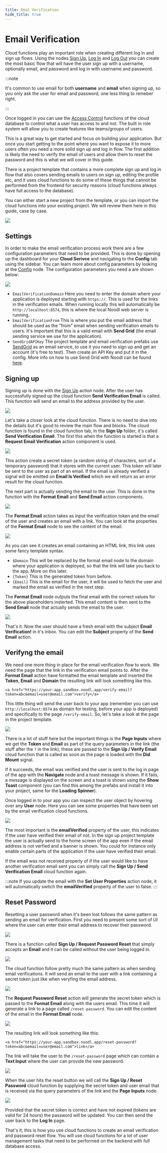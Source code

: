 ```yaml
---
title: Emal Verification
hide_title: true
---
```


# Email Verification

Cloud functions play an important role when creating different log in and sign up flows. Using the nodes [Sign Up](/nodes/data/user/sign-up), [Log In](/nodes/data/user/log-in) and [Log Out](/nodes/data/user/log-out) you can create the most basic flow that will have the user sign up with a username, optionally email, and password and log in with username and password.

:::note

It's common to use email for both **username** and **email** when signing up, so you only ask the user for email and password, one less thing to remeber right.

:::

Once logged in you can use the [Access Control](/docs/guides/cloud-data/access-control) functions of the cloud database to control what a user has access to and not. The built in role system will allow you to create features like teams/groups of users.

This is a great way to get started and focus on building your application. But once you start getting to the point where you want to expose it to more users often you need a more solid sign up and log in flow. The first addition is likely the need to verify the email of users and allow them to reset the password and this is what we will cover in this guide.

There is a project template that contains a more complete sign up and log in flow that also covers sending emails to users on sign up, editing the profile etc, and it uses cloud functions to do some of these things that cannot be performed from the frontend for security reasons (cloud functions always have full access to the database).

You can either start a new project from the template, or you can import the cloud functions into your existing project. We will review them here in this guide, case by case.

<div className="ndl-image-with-background l">

![](/docs/guides/cloud-logic/email-verification/signup-template.png)

</div>

## Settings

In order to make the email verification process work there are a few configuration parameters that need to be provided. This is done by opening up the dashboard for your **Cloud Serivce** and navigating to the **Config** tab using the sidebar. You can learn more about config parameters by looking at the [Config](/nodes/data/cloud-data/config) node. The configuration parameters you need a are shown below:

<div className="ndl-image-with-background xl">

![](/docs/guides/cloud-logic/email-verification/settings.png)

</div>

- `EmailVerificationDomain` Here you need to enter the domain where your application is deployed starting with `https://`. This is used for the links in the verification emails. When running locally this will automatically be `http://localhost:8574`, this is where the local Noodl web server is running.
- `EmailVerificationFrom` This is where you put the email address that should be used as the "from" email when sending verification emails to users. It's important that this is a valid email with **Send Grid** (the email sending service we use for the application).
- `SendGridAPIKey` The project template and email verification prefabs use [SendGrid](https://sendgrid.com/) as an email service, to use it you need to sign up and get an account (it's free to test). Then create an API Key and put it in the config. More info on how to use Send Grid with Noodl can be found [here](/library/prefabs/sendgrid).

## Signing up

Signing up is done with the [Sign Up](/nodes/data/user/sign-up) action node. After the user has successfully signed up the cloud function **Send Verification Email** is called. This function will send an email to the address provided by the user.

<div className="ndl-image-with-background xl">

![](/docs/guides/cloud-logic/email-verification/sign-up-1.png)

</div>

Let's take a closer look at the cloud function. There is no need to dive into the details but it's good to review the main flow and blocks. The cloud function is found in the cloud function tab, in the **Sign Up** folder, it's called **Send Verification Email**. The first this when the function is started is that a **Request Email Verification** action component is used.

<div className="ndl-image-with-background xl">

![](/docs/guides/cloud-logic/email-verification/sign-up-2.png)

</div>

This action create a secret token (a random string of characters, sort of a temporary password) that it stores with the current user. This token will later be sent to the user as part of an email. If the email is already verified a signal will be emitted on **Email Is Verified** which we will return as an error result for the cloud function.

The next part is actually sending the email to the user. This is done in the function with the **Format Email** and **Send Email** action components.

<div className="ndl-image-with-background xl">

![](/docs/guides/cloud-logic/email-verification/sign-up-3.png)

</div>

The **Format Email** action takes as input the verification token and the email of the user and creates an email with a link. You can look at the properties of the **Format Email** node to see the content of the email.

<div className="ndl-image-with-background l">

![](/docs/guides/cloud-logic/email-verification/sign-up-4.png)

</div>

As you can see it creates an email containing an HTML link, this link uses some fancy template syntax.

- `$Domain` This will be replaced by the format email node to the domain where your application is deployed, so that the link will take you back to the app. More on this later.
- `{Token}` This is the generated token from before.
- `{Email}` This is the email for the user, it will be used to fetch the user and marked the email as verified in the next step.

The **Format Email** node outputs the final email with the correct values for the above placeholders insterted. This email content is then sent to the **Send Email** node that actually sends the email to the user.

<div className="ndl-image-with-background l">

![](/docs/guides/cloud-logic/email-verification/sign-up-5.png)

</div>

That's it. Now the user should have a fresh email with the subject **Email Verification!** in it's inbox. You can edit the **Subject** property of the **Send Email** action.

## Verifyng the email

We need one more thing in place for the email verification flow to work. We need the page that the link in the verification email points to. After the **Format Email** action have formatted the email template and inserted the **Token**, **Email** and **Domain** the resulting link will look something like this.

`<a href="https://your-app.sandbox.noodl.app/verify-email?token=abc&email=user@email.com">verify</a>`

This little thing will send the user back to your app (remember you can use `http://localhost:8574` as domain for testing, before your app is deployed) and specifically to the page `/verify-email`. So, let's take a look at the page in the project template.

<div className="ndl-image-with-background xl">

![](/docs/guides/cloud-logic/email-verification/verify-email-1.png)

</div>

There is a lot of stuff here but the important things is the **Page Inputs** where we get the **Token** and **Email** as part of the query parameters in the link (the stuff after the `?` in the link), these are passed to the **Sign Up / Verify Email** cloud function that is called as soon as the page is loaded with the **Did Mount** signal.

If it succeeds, the email was verified and the user is sent to the log in page of the app with the **Navigate** node and a toast message is shown. If it fails, a message is displayed on the screen and a toast is shown using the **Show Toast** component (you can find this among the prefabs and install it into your project, same for the **Loading Spinner**).

Once logged in to your app you can inspect the user object by hovering over any **User** node. Here you can see some properties that have been set by the email verification cloud functions.

<div className="ndl-image-with-background l">

![](/docs/guides/cloud-logic/email-verification/verify-email-2.png)

</div>

The most important is the **emailVerified** property of the user, this indicates if the user have verified their email of not. In the sign up project template the user is actually send to the home screen of the app even if the email address is not verfied and a banner is shown. You could for instance only enable certain parts of the application if the user have verified their email.

If the email was not received properly of if the user would like to have another verification email sent you can simply call the **Sign Up / Send Verification Email** cloud function again.

:::note
If you update the email with the **Set User Properties** action node, it will automatically switch the **emailVerified** property of the user to false.
:::

## Reset Password

Resetting a user password when it's been lost follows the same pattern as sending an email for verification. First you need to present some sort of UI where the user can enter their email address to recover their password.

<div className="ndl-image-with-background l">

![](/docs/guides/cloud-logic/email-verification/reset-password-1.png)

</div>

There is a function called **Sign Up / Request Password Reset** that simply accepts an **Email** and it can be called without the user being logged in.

<div className="ndl-image-with-background xl">

![](/docs/guides/cloud-logic/email-verification/reset-password-2.png)

</div>

The cloud function follow pretty much the same pattern as when sending email verifications. It will send an email to the user with a link containing a secret token just like when veryfing the email address.

<div className="ndl-image-with-background xl">

![](/docs/guides/cloud-logic/email-verification/reset-password-3.png)

</div>

The **Request Password Reset** action will generate the secret token which is passed to the **Format Email** along with the users email. This time it will generate a link to a page called `/reset-password`. You can edit the content of the email in the **Format Email** node.

<div className="ndl-image-with-background xl">

![](/docs/guides/cloud-logic/email-verification/reset-password-4.png)

</div>

The resulting link will look something like this:

`<a href="https://your-app.sandbox.noodl.app/reset-password?token=abc&email=user@email.com">link</a>`

The link will take the user to the `/reset-password` page which can contain a **Text Input** where the user can provide the new password.

<div className="ndl-image-with-background xl">

![](/docs/guides/cloud-logic/email-verification/reset-password-6.png)

</div>

When the user hits the reset button we will call the **Sign Up / Reset Password** cloud function by supplying the secret token and user email that is received via the query parameters of the link and the **Page Inputs** node.

<div className="ndl-image-with-background xl">

![](/docs/guides/cloud-logic/email-verification/reset-password-5.png)

</div>

Provided that the secret token is correct and have not expired (tokens are valid for 24 hours) the password will be updated. You can then send the user back to the **Log In** page.

That's it, this is how you use cloud functions to create an email verification and password reset flow. You will use cloud functions for a lot of user management tasks that need to be performed on the backend with full database access.

